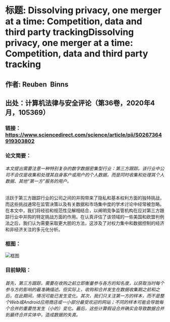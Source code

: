 # 标题: Dissolving privacy, one merger at a time: Competition, data and third party trackingDissolving privacy, one merger at a time: Competition, data and third party tracking
## 作者: Reuben Binns
## 出处：计算机法律与安全评论（第36卷，2020年4月，105369）
### 链接：https://www.sciencedirect.com/science/article/pii/S0267364919303802
### 论文简要：
###### 本文提出需要注意一种特别复杂的数字数据密集型行业：第三方跟踪。该行业中公司不会仅是收集和处理其自身客户或用户的个人数据，而是同时收集和处理其个人数据、其他“第一方”服务的用户。
活跃于第三方跟踪行业的公司之间的并购带来了隐私和基本权利方面的独特挑战，而这些挑战通常在监管决策以及有关数据和市场集中度的学术讨论中经常被忽略。
在本文中，我们将经验和规范性见解相结合，以阐明竞争监管机构在应对第三方跟踪行业中并购的特定挑战方面的作用。在认真评估了该领域的一些美国和欧盟判例法之后，我们认为需要采取更大胆的方法，这涉及了对权力集中和数据控制的经济和非经济关注的多元化分析。
### 框图：
![框图](https://ars.els-cdn.com/content/image/1-s2.0-S0267364919303802-gr1.jpg)
### 目前缺陷：
###### 首先，第三方跟踪，需要在收购之前立即衡量参与各方的知名度，以获取当时每个参与方的影响的最准确描述。但实际上，收购和合并发生在数据收集期之前和之后，在此期间，情况可能已发生变化。其次，我们只关注第一方的样本，而不是整个Web或Android应用商店或一小部分最受欢迎的网站；不同的样本可能会导致每个合并的重要性发生（小的）变化。最后，这些计算假设合并确实会导致数据合并到最终合并实体中，造成数据的失真。